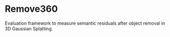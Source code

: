 # Remove360

Evaluation framework to measure semantic residuals after object removal in 3D Gaussian Splatting.
